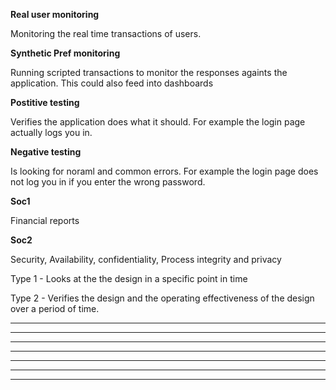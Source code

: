 **Real user monitoring**

Monitoring the real time transactions of users. 


**Synthetic Pref monitoring**

Running scripted transactions to monitor the responses againts the application. This could also feed into dashboards


**Postitive testing**

Verifies the application does what it should. For example the login page actually logs you in.

**Negative testing**

Is looking for noraml and common errors. For example the login page does not log you in if you enter the wrong password.

**Soc1**

Financial reports

**Soc2**

Security, Availability, confidentiality, Process integrity and privacy

Type 1 - Looks at the the design in a specific point in time

Type 2 - Verifies the design and the operating effectiveness of the design over a period of time.
****
****
****
****
****
****
****